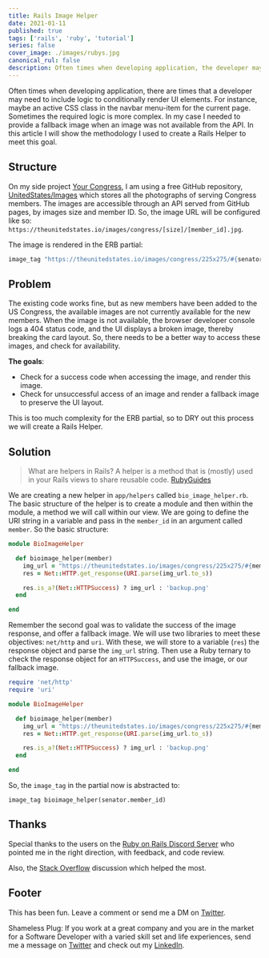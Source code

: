```yaml
---
title: Rails Image Helper   
date: 2021-01-11 
published: true 
tags: ['rails', 'ruby', 'tutorial']
series: false 
cover_image: ./images/rubys.jpg 
canonical_rul: false 
description: Often times when developing application, the developer may need to include logic to conditionally render UI elements. For instance, maybe an active CSS class in the navbar menu-item for the current page. Sometimes the required logic is more complex. In my case I needed to provide a fallback image when an image was not available from the API. In this article I will show the methodology I used to create a Rails Helper to meet this goal.
---
```

Often times when developing application, there are times that a developer may need to include logic to conditionally render UI elements. For instance, maybe an active CSS class in the navbar menu-item for the current page. Sometimes the required logic is more complex. In my case I needed to provide a fallback image when an image was not available from the API. In this article I will show the methodology I used to create a Rails Helper to meet this goal. 

## Structure 
On my side project [Your Congress](https://yourcongress.co/senators), I am using a free GitHub repository, [UnitedStates/Images](https://github.com/unitedstates/images/tree/gh-pages/congress) which stores all the photographs of serving Congress members. The images are accessible through an API served from GitHub pages, by images size and member ID. So, the image URL will be configured like so: `https://theunitedstates.io/images/congress/[size]/[member_id].jpg`. 

The image is rendered in the ERB partial:

```ruby
image_tag "https://theunitedstates.io/images/congress/225x275/#{senator.member_id}.jpg"
```

## Problem
The existing code works fine, but as new members have been added to the US Congress, the available images are not currently available for the new members. When the image is not available, the browser developer console logs a 404 status code, and the UI displays a broken image, thereby breaking the card layout. So, there needs to be a better way to access these images, and check for availability. 

**The goals**:
- Check for a success code when accessing the image, and render this image. 
- Check for unsuccessful access of an image and render a fallback image to preserve the UI layout. 

This is too much complexity for the ERB partial, so to DRY out this process we will create a Rails Helper. 

## Solution 
> What are helpers in Rails? A helper is a method that is (mostly) used in your Rails views to share reusable code. 
> [RubyGuides](https://www.rubyguides.com/2020/01/rails-helpers/)

We are creating a new helper in `app/helpers` called `bio_image_helper.rb`. The basic structure of the helper is to create a module and then within the module, a method we will call within our view. We are going to define the URI string in a variable and pass in the `member_id` in an argument called `member`. So the basic structure:

```ruby
module BioImageHelper

  def bioimage_helper(member)
    img_url = "https://theunitedstates.io/images/congress/225x275/#{member}.jpg"
    res = Net::HTTP.get_response(URI.parse(img_url.to_s))

    res.is_a?(Net::HTTPSuccess) ? img_url : 'backup.png'
  end

end
```
Remember the second goal was to validate the success of the image response, and offer a fallback image. We will use two libraries to meet these objectives: `net/http` and `uri`. With these, we will store to a variable (`res`) the response object and parse the `img_url` string. Then use a Ruby ternary to check the response object for an `HTTPSuccess`, and use the image, or our fallback image. 

```ruby
require 'net/http'
require 'uri'

module BioImageHelper

  def bioimage_helper(member)
    img_url = "https://theunitedstates.io/images/congress/225x275/#{member}.jpg"
    res = Net::HTTP.get_response(URI.parse(img_url.to_s))

    res.is_a?(Net::HTTPSuccess) ? img_url : 'backup.png'
  end

end
```

So, the `image_tag` in the partial now is abstracted to: 
```
image_tag bioimage_helper(senator.member_id)
```

## Thanks 
Special thanks to the users on the [Ruby on Rails Discord Server](https://discord.gg/uX2sCxxX) who pointed me in the right direction, with feedback, and code review. 

Also, the [Stack Overflow](https://stackoverflow.com/questions/7205950/how-to-check-if-an-image-was-found-on-a-web-site) discussion which helped the most.

## Footer
This has been fun. Leave a comment or send me a DM on [Twitter](http://twitter.com/EclecticCoding).

Shameless Plug: If you work at a great company and you are in the market for a Software Developer with a varied skill set and life experiences, send me a message on [Twitter](http://twitter.com/EclecticCoding) and check out my [LinkedIn](http://www.linkedin.com/in/dev-chuck-smith).
